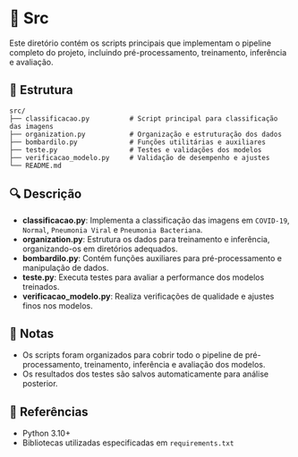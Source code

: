 # 📂 Src

Este diretório contém os scripts principais que implementam o pipeline completo do projeto, incluindo pré-processamento, treinamento, inferência e avaliação.

## 📁 Estrutura
```
src/
├── classificacao.py          # Script principal para classificação das imagens
├── organization.py           # Organização e estruturação dos dados
├── bombardilo.py             # Funções utilitárias e auxiliares
├── teste.py                  # Testes e validações dos modelos
├── verificacao_modelo.py     # Validação de desempenho e ajustes
└── README.md
```

## 🔍 Descrição
- **classificacao.py**: Implementa a classificação das imagens em `COVID-19`, `Normal`, `Pneumonia Viral` e `Pneumonia Bacteriana`.
- **organization.py**: Estrutura os dados para treinamento e inferência, organizando-os em diretórios adequados.
- **bombardilo.py**: Contém funções auxiliares para pré-processamento e manipulação de dados.
- **teste.py**: Executa testes para avaliar a performance dos modelos treinados.
- **verificacao_modelo.py**: Realiza verificações de qualidade e ajustes finos nos modelos.

## 📌 Notas
- Os scripts foram organizados para cobrir todo o pipeline de pré-processamento, treinamento, inferência e avaliação dos modelos.
- Os resultados dos testes são salvos automaticamente para análise posterior.

## 📖 Referências
- Python 3.10+
- Bibliotecas utilizadas especificadas em `requirements.txt`


